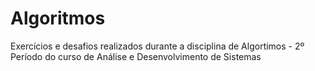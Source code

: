 # Algoritmos
Exercícios e desafios realizados durante a disciplina de Algortimos - 2º Período do curso de Análise e Desenvolvimento de Sistemas
